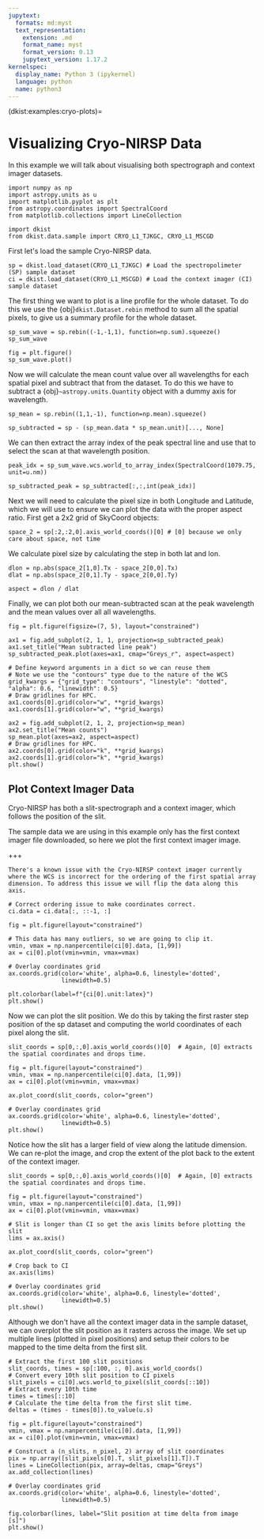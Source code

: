 ```yaml
---
jupytext:
  formats: md:myst
  text_representation:
    extension: .md
    format_name: myst
    format_version: 0.13
    jupytext_version: 1.17.2
kernelspec:
  display_name: Python 3 (ipykernel)
  language: python
  name: python3
---
```


(dkist:examples:cryo-plots)=
# Visualizing Cryo-NIRSP Data

In this example we will talk about visualising both spectrograph and context imager datasets.

```{code-cell} ipython3
import numpy as np
import astropy.units as u
import matplotlib.pyplot as plt
from astropy.coordinates import SpectralCoord
from matplotlib.collections import LineCollection

import dkist
from dkist.data.sample import CRYO_L1_TJKGC, CRYO_L1_MSCGD
```

First let's load the sample Cryo-NIRSP data.

```{code-cell} ipython3
sp = dkist.load_dataset(CRYO_L1_TJKGC) # Load the spectropolimeter (SP) sample dataset
ci = dkist.load_dataset(CRYO_L1_MSCGD) # Load the context imager (CI) sample dataset
```

The first thing we want to plot is a line profile for the whole dataset.
To do this we use the {obj}`dkist.Dataset.rebin` method to sum all the spatial pixels, to give us a summary profile for the whole dataset.

```{code-cell} ipython3
sp_sum_wave = sp.rebin((-1,-1,1), function=np.sum).squeeze()
sp_sum_wave
```

```{code-cell} ipython3
fig = plt.figure()
sp_sum_wave.plot()
```

Now we will calculate the mean count value over all wavelengths for each spatial pixel and subtract that from the dataset.
To do this we have to subtract a {obj}`~astropy.units.Quantity` object with a dummy axis for wavelength.

```{code-cell} ipython3
sp_mean = sp.rebin((1,1,-1), function=np.mean).squeeze()
```

```{code-cell} ipython3
sp_subtracted = sp - (sp_mean.data * sp_mean.unit)[..., None]
```

We can then extract the array index of the peak spectral line and use that to select the scan at that wavelength position.

```{code-cell} ipython3
peak_idx = sp_sum_wave.wcs.world_to_array_index(SpectralCoord(1079.75, unit=u.nm))

sp_subtracted_peak = sp_subtracted[:,:,int(peak_idx)]
```

Next we will need to calculate the pixel size in both Longitude and Latitude, which we will use to ensure we can plot the data with the proper aspect ratio.
First get a 2x2 grid of SkyCoord objects:

```{code-cell} ipython3
space_2 = sp[:2,:2,0].axis_world_coords()[0] # [0] because we only care about space, not time
```

 We calculate pixel size by calculating the step in both lat and lon.

```{code-cell} ipython3
dlon = np.abs(space_2[1,0].Tx - space_2[0,0].Tx)
dlat = np.abs(space_2[0,1].Ty - space_2[0,0].Ty)

aspect = dlon / dlat
```

Finally, we can plot both our mean-subtracted scan at the peak wavelength and the mean values over all all wavelengths.

```{code-cell} ipython3
fig = plt.figure(figsize=(7, 5), layout="constrained")

ax1 = fig.add_subplot(2, 1, 1, projection=sp_subtracted_peak)
ax1.set_title("Mean subtracted line peak")
sp_subtracted_peak.plot(axes=ax1, cmap="Greys_r", aspect=aspect)

# Define keyword arguments in a dict so we can reuse them
# Note we use the "contours" type due to the nature of the WCS
grid_kwargs = {"grid_type": "contours", "linestyle": "dotted", "alpha": 0.6, "linewidth": 0.5}
# Draw gridlines for HPC.
ax1.coords[0].grid(color="w", **grid_kwargs)
ax1.coords[1].grid(color="w", **grid_kwargs)

ax2 = fig.add_subplot(2, 1, 2, projection=sp_mean)
ax2.set_title("Mean counts")
sp_mean.plot(axes=ax2, aspect=aspect)
# Draw gridlines for HPC.
ax2.coords[0].grid(color="k", **grid_kwargs)
ax2.coords[1].grid(color="k", **grid_kwargs)
plt.show()
```

## Plot Context Imager Data

Cryo-NIRSP has both a slit-spectrograph and a context imager, which follows the position of the slit.

The sample data we are using in this example only has the first context imager file downloaded, so here we plot the first context imager image.

+++

```{note}
There's a known issue with the Cryo-NIRSP context imager currently where the WCS is incorrect for the ordering of the first spatial array dimension. To address this issue we will flip the data along this axis.
```

```{code-cell} ipython3
# Correct ordering issue to make coordinates correct.
ci.data = ci.data[:, ::-1, :]
```

```{code-cell} ipython3
fig = plt.figure(layout="constrained")

# This data has many outliers, so we are going to clip it.
vmin, vmax = np.nanpercentile(ci[0].data, [1,99])
ax = ci[0].plot(vmin=vmin, vmax=vmax)

# Overlay coordinates grid
ax.coords.grid(color='white', alpha=0.6, linestyle='dotted',
               linewidth=0.5)

plt.colorbar(label=f"{ci[0].unit:latex}")
plt.show()
```

Now we can plot the slit position. We do this by taking the first raster step position of the sp dataset and computing the world coordinates of each pixel along the slit.

```{code-cell} ipython3
slit_coords = sp[0,:,0].axis_world_coords()[0]  # Again, [0] extracts the spatial coordinates and drops time.

fig = plt.figure(layout="constrained")
vmin, vmax = np.nanpercentile(ci[0].data, [1,99])
ax = ci[0].plot(vmin=vmin, vmax=vmax)

ax.plot_coord(slit_coords, color="green")

# Overlay coordinates grid
ax.coords.grid(color='white', alpha=0.6, linestyle='dotted',
               linewidth=0.5)
plt.show()
```

Notice how the slit has a larger field of view along the latitude dimension. We can re-plot the image, and crop the extent of the plot back to the extent of the context imager.

```{code-cell} ipython3
slit_coords = sp[0,:,0].axis_world_coords()[0]  # Again, [0] extracts the spatial coordinates and drops time.

fig = plt.figure(layout="constrained")
vmin, vmax = np.nanpercentile(ci[0].data, [1,99])
ax = ci[0].plot(vmin=vmin, vmax=vmax)

# Slit is longer than CI so get the axis limits before plotting the slit
lims = ax.axis()

ax.plot_coord(slit_coords, color="green")

# Crop back to CI
ax.axis(lims)

# Overlay coordinates grid
ax.coords.grid(color='white', alpha=0.6, linestyle='dotted',
               linewidth=0.5)
plt.show()
```

Although we don't have all the context imager data in the sample dataset, we can overplot the slit position as it rasters across the image.
We set up multiple lines (plotted in pixel positions) and setup their colors to be mapped to the time delta from the first slit.

```{code-cell} ipython3
# Extract the first 100 slit positions
slit_coords, times = sp[:100, :, 0].axis_world_coords()
# Convert every 10th slit position to CI pixels
slit_pixels = ci[0].wcs.world_to_pixel(slit_coords[::10])
# Extract every 10th time
times = times[::10]
# Calculate the time delta from the first slit time.
deltas = (times - times[0]).to_value(u.s)
```

```{code-cell} ipython3
fig = plt.figure(layout="constrained")
vmin, vmax = np.nanpercentile(ci[0].data, [1,99])
ax = ci[0].plot(vmin=vmin, vmax=vmax)

# Construct a (n_slits, n_pixel, 2) array of slit coordinates
pix = np.array([slit_pixels[0].T, slit_pixels[1].T]).T
lines = LineCollection(pix, array=deltas, cmap="Greys")
ax.add_collection(lines)

# Overlay coordinates grid
ax.coords.grid(color='white', alpha=0.6, linestyle='dotted',
               linewidth=0.5)

fig.colorbar(lines, label="Slit position at time delta from image [s]")
plt.show()
```
